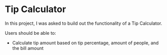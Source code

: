 # Tip Calculator
In this project, I was asked to build out the functionality of a Tip Calculator.

Users should be able to: 

- Calculate tip amount based on tip percentage, amount of people, and the bill amount